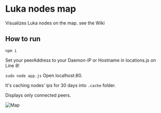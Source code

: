 # Luka nodes map

Visualizes Luka nodes on the map. see the Wiki

## How to run
`npm i`

Set your peerAddress to your Daemon-IP or Hostname in locations.js on Line 8!

`sudo node app.js`
Open localhost:80.

It's caching nodes' ips for 30 days into `.cache` folder.

Displays only connected peers.

![Map](https://i.imgur.com/TuSjVKs.png)
